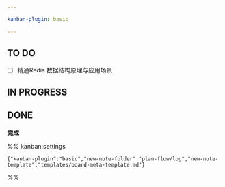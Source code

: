 ```yaml
---

kanban-plugin: basic

---
```


## TO DO

- [ ] 精通Redis 数据结构原理与应用场景


## IN PROGRESS



## DONE

**完成**




%% kanban:settings
```
{"kanban-plugin":"basic","new-note-folder":"plan-flow/log","new-note-template":"templates/board-meta-template.md"}
```
%%
